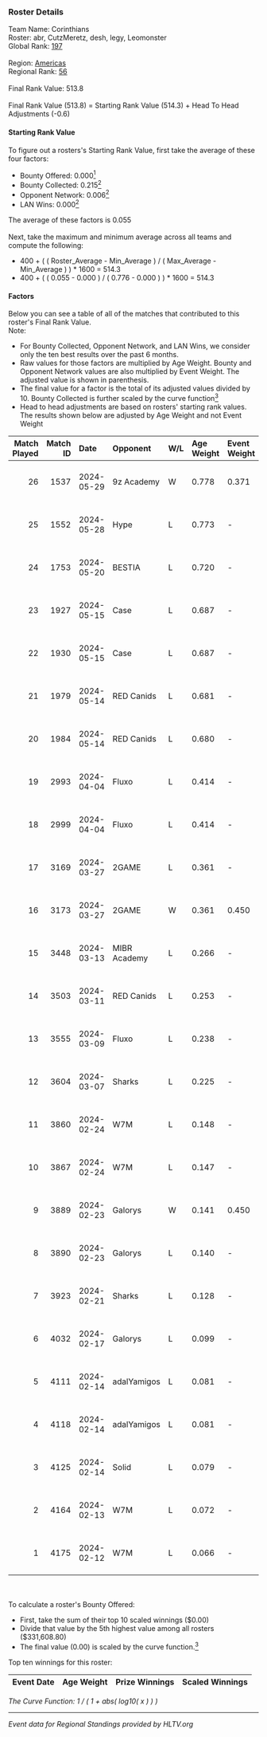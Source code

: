 ### Roster Details<br />
Team Name: Corinthians<br />
Roster: abr, CutzMeretz, desh, legy, Leomonster<br />
Global Rank: [197](../standings_global.md)<br />
<br />
Region: [Americas]( ../standings_americas.md)<br />
Regional Rank: [56]( ../standings_americas.md)<br />
<br />
Final Rank Value:  513.8<br />
<br />
Final Rank Value (513.8) = Starting Rank Value (514.3) + Head To Head Adjustments (-0.6)<br />

#### Starting Rank Value<br />
To figure out a rosters's Starting Rank Value, first take the average of these four factors:<br />
- Bounty Offered: 0.000[<sup>1</sup>](#table2)
- Bounty Collected: 0.215[<sup>2</sup>](#table1)
- Opponent Network: 0.006[<sup>2</sup>](#table1)
- LAN Wins: 0.000[<sup>2</sup>](#table1)

The average of these factors is 0.055<br />
<br />
Next, take the maximum and minimum average across all teams and compute the following:<br />
- 400 + ( ( Roster_Average - Min_Average ) / ( Max_Average - Min_Average ) ) * 1600 = 514.3
- 400 + ( ( 0.055 - 0.000 ) / ( 0.776 - 0.000 ) ) * 1600 = 514.3


#### Factors<br />
Below you can see a table of all of the matches that contributed to this roster's Final Rank Value.<br />
Note:<br />

- For Bounty Collected, Opponent Network, and LAN Wins, we consider only the ten best results over the past 6 months.
- Raw values for those factors are multiplied by Age Weight. Bounty and Opponent Network values are also multiplied by Event Weight. The adjusted value is shown in parenthesis.
- The final value for a factor is the total of its adjusted values divided by 10. Bounty Collected is further scaled by the curve function[<sup>3</sup>](#curveFunction)
- Head to head adjustments are based on rosters' starting rank values. The results shown below are adjusted by Age Weight and not Event Weight
<span id="table1"></span><br />


| Match Played | Match ID | Date       | Opponent     | W/L | Age Weight | Event Weight | Bounty Collected | Opponent Network | LAN Wins  | H2H Adj. | Roster                                  |
| -: | -: | :- | :- | :- | :- | :- | :- | :- | :- | -: | :- |
|           26 |     1537 | 2024-05-29 | 9z Academy   | W   | 0.778      | 0.371        | 0.000 (0.000)    | 0.069 (0.020)    | 0 (0.000) |    12.11 | abr, CutzMeretz, desh, legy, Leomonster |
|           25 |     1552 | 2024-05-28 | Hype         | L   | 0.773      | -            | -                | -                | -         |    -2.68 | abr, CutzMeretz, desh, legy, Leomonster |
|           24 |     1753 | 2024-05-20 | BESTIA       | L   | 0.720      | -            | -                | -                | -         |    -1.39 | abr, CutzMeretz, desh, legy, Leomonster |
|           23 |     1927 | 2024-05-15 | Case         | L   | 0.687      | -            | -                | -                | -         |    -2.21 | abr, CutzMeretz, desh, legy, Leomonster |
|           22 |     1930 | 2024-05-15 | Case         | L   | 0.687      | -            | -                | -                | -         |    -2.26 | abr, CutzMeretz, desh, legy, Leomonster |
|           21 |     1979 | 2024-05-14 | RED Canids   | L   | 0.681      | -            | -                | -                | -         |    -0.73 | abr, CutzMeretz, desh, legy, Leomonster |
|           20 |     1984 | 2024-05-14 | RED Canids   | L   | 0.680      | -            | -                | -                | -         |    -0.73 | abr, CutzMeretz, desh, legy, Leomonster |
|           19 |     2993 | 2024-04-04 | Fluxo        | L   | 0.414      | -            | -                | -                | -         |    -0.60 | abr, CutzMeretz, desh, legy, Leomonster |
|           18 |     2999 | 2024-04-04 | Fluxo        | L   | 0.414      | -            | -                | -                | -         |    -0.61 | abr, CutzMeretz, desh, legy, Leomonster |
|           17 |     3169 | 2024-03-27 | 2GAME        | L   | 0.361      | -            | -                | -                | -         |    -3.21 | abr, CutzMeretz, desh, legy, Leomonster |
|           16 |     3173 | 2024-03-27 | 2GAME        | W   | 0.361      | 0.450        | 0.002 (0.000)    | 0.056 (0.009)    | 0 (0.000) |     8.31 | abr, CutzMeretz, desh, legy, Leomonster |
|           15 |     3448 | 2024-03-13 | MIBR Academy | L   | 0.266      | -            | -                | -                | -         |    -4.21 | abr, CutzMeretz, desh, legy, Leomonster |
|           14 |     3503 | 2024-03-11 | RED Canids   | L   | 0.253      | -            | -                | -                | -         |    -0.31 | abr, CutzMeretz, desh, legy, Leomonster |
|           13 |     3555 | 2024-03-09 | Fluxo        | L   | 0.238      | -            | -                | -                | -         |    -0.36 | abr, CutzMeretz, desh, legy, Leomonster |
|           12 |     3604 | 2024-03-07 | Sharks       | L   | 0.225      | -            | -                | -                | -         |    -0.48 | abr, CutzMeretz, desh, legy, Leomonster |
|           11 |     3860 | 2024-02-24 | W7M          | L   | 0.148      | -            | -                | -                | -         |    -0.63 | abr, CutzMeretz, desh, legy, Leomonster |
|           10 |     3867 | 2024-02-24 | W7M          | L   | 0.147      | -            | -                | -                | -         |    -0.64 | abr, CutzMeretz, desh, legy, Leomonster |
|            9 |     3889 | 2024-02-23 | Galorys      | W   | 0.141      | 0.450        | 0.030 (0.002)    | 0.553 (0.035)    | 0 (0.000) |     3.97 | abr, CutzMeretz, desh, legy, Leomonster |
|            8 |     3890 | 2024-02-23 | Galorys      | L   | 0.140      | -            | -                | -                | -         |    -0.46 | abr, CutzMeretz, desh, legy, Leomonster |
|            7 |     3923 | 2024-02-21 | Sharks       | L   | 0.128      | -            | -                | -                | -         |    -0.28 | abr, CutzMeretz, desh, legy, Leomonster |
|            6 |     4032 | 2024-02-17 | Galorys      | L   | 0.099      | -            | -                | -                | -         |    -0.32 | abr, CutzMeretz, desh, legy, Leomonster |
|            5 |     4111 | 2024-02-14 | adalYamigos  | L   | 0.081      | -            | -                | -                | -         |    -1.00 | abr, CutzMeretz, desh, legy, Leomonster |
|            4 |     4118 | 2024-02-14 | adalYamigos  | L   | 0.081      | -            | -                | -                | -         |    -1.00 | abr, CutzMeretz, desh, legy, Leomonster |
|            3 |     4125 | 2024-02-14 | Solid        | L   | 0.079      | -            | -                | -                | -         |    -0.26 | abr, CutzMeretz, desh, legy, Leomonster |
|            2 |     4164 | 2024-02-13 | W7M          | L   | 0.072      | -            | -                | -                | -         |    -0.31 | abr, CutzMeretz, desh, legy, Leomonster |
|            1 |     4175 | 2024-02-12 | W7M          | L   | 0.066      | -            | -                | -                | -         |    -0.28 | abr, CutzMeretz, desh, legy, Leomonster |

<br />
<span id="table2"></span><br />
To calculate a roster's Bounty Offered:<br />

- First, take the sum of their top 10 scaled winnings ($0.00)
- Divide that value by the 5th highest value among all rosters ($331,608.80)
- The final value (0.00) is scaled by the curve function.[<sup>3</sup>](#curveFunction)

Top ten winnings for this roster:<br />

| Event Date | Age Weight | Prize Winnings | Scaled Winnings |
| :- | -: | :- | :- |


<span id="curveFunction"></span>_The Curve Function: 1 / ( 1 + abs( log10( x ) ) )_<br />

---
_Event data for Regional Standings provided by HLTV.org_<br />
